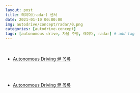 ```yaml
---
layout: post
title: 레이더(radar) 센서
date: 2021-01-10 00:00:00
img: autodrive/concept/radar/0.png
categories: [autodrive-concept] 
tags: [autonomous drive, 자율 주행, 레이더, radar] # add tag
---
```


<br>

- [Autonomous Driving 글 목록](https://gaussian37.github.io/autodrive-concept-table/)

<br>



<br>

- [Autonomous Driving 글 목록](https://gaussian37.github.io/autodrive-concept-table/)

<br>